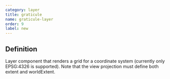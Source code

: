 ```yaml
---
category: layer
title: graticule
name: graticule-layer
order: 9
label: new
---
```


## Definition

Layer component that renders a grid for a coordinate system (currently only 
EPSG:4326 is supported). Note that the view projection must define both extent 
and worldExtent.
